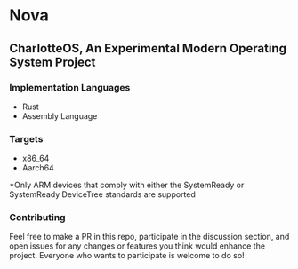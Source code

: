 # Nova
## CharlotteOS, An Experimental Modern Operating System Project

### Implementation Languages
- Rust
- Assembly Language

### Targets
- x86_64
- Aarch64

*Only ARM devices that comply with either the SystemReady or SystemReady DeviceTree standards are supported

### Contributing

Feel free to make a PR in this repo, participate in the discussion section, and open issues for any changes or features
you think would enhance the project. Everyone who wants to participate is welcome to do so!